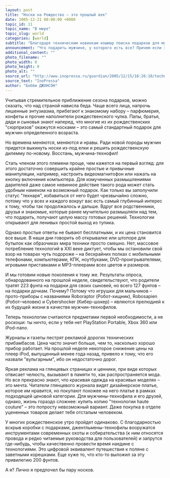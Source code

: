 ```yaml
---
layout: post
title: "Носки на Рождество – это прошлый век"
date: 2005-12-21 00:00:00 +0000
topic_id: 11
topic_name: "В мире"
topic_slug: world
categories: [world]
subtitle: "Благодаря техническим новинкам кошмар поиска подарков для мужчин к Рождеству остался в прошлом"
announcement: "Что подарить мужчине, у которого есть все? Причем если это \"все\" самого новейшего образца?"
additional_content: ""
photo_filename: ""
photo_width: 0
photo_height: 0
photo_alt: ""
source_url: "http://www.inopressa.ru/guardian/2005/12/15/16:26:10/techno"
source_text: "InoPressa"
author: "Бобби ДЖОНСОН"
---
```

Учитывая стремительное приближение сезона подарков, можно сказать, что над страной нависла беда. Чаще всего лица, напрочь лишенные энтузиазма, прибегают к знакомому набору – парфюмерия, конфеты и прочие наполнители рождественского чулка. Папы, братья, дяди и сыновья знают наперед, что многие из их рождественских "сюрпризов" окажутся носками – это самый стандартный подарок для мужчин определенного возраста.

Но времена меняются, меняются и нравы. Ради новой породы мужчин придется выкинуть носки из-под елки и решить рождественскую дилемму по-новому. Восстань, мужчина-технофил!

Стать членом этого племени проще, чем кажется на первый взгляд: для этого достаточно совершить крайне простые и привычные манипуляции, например, настроить видеомагнитофон или нажать на кнопку включения компьютера. Для измученных размышлениями дарителей даже самое невинное действие такого рода может стать удобным намеком на возможный подарок. Как только вы заполучили статус "технаря", избавиться от него будет чрезвычайно сложно, потому что у всех и каждого вокруг вас есть самый глубинный интерес к тому, чтобы так продолжалось и дальше. Вдруг все родственники, друзья и знакомые, которые ранее мучительно размышляли над тем, что подарить, получают целую массу готовых решений. Технологии открывают для ленивых простой выход из тупика.

Однако простые ответы не бывают бесплатными, и их цена становится все выше. В наши дни говорить об открывалке или штопоре для бутылок как образчиках мира техники просто смешно. Нет, массовое потребление технологий в XXI веке диктует, чтобы мы остановили свой взор на товарах чуть подороже – на бескрайних полках с мобильными телефонами, компьютерами, КПК, ноутбуками, DVD-проигрывателями, игровыми приставками и MP3-плеерами всех цветов и размеров.

И мы готовим новые поколения к тому же. Результаты опроса, обнародованного на прошлой неделе, свидетельствуют, что родители тратят 223 фунта на подарки для своих сыновей, но всего 127 фунтов – на подарки дочкам. Почему? Потому что игрушки для мальчиков – прото-приборы с названиями Roboraptor (Робот-хищник), Robosapien (Робот-человек) и Cybershocker (Кибер-шокер) – являются прелюдией к их будущей жизни в качестве мужчин-технофилов.

Теперь технологии считаются предметами первой необходимости, а не роскоши: ты ничто, если у тебя нет PlayStation Portable, Xbox 360 или iPod-nano.

Журналы и газеты пестрят рекламой дорогих технических прибамбасов. Цена часто значит больше, чем то, насколько хорошо прибор работает. На прошлой неделе некоторое снижение цены на плеер iPod, выпущенный менее года назад, привело к тому, что его назвали "вульгарным", ибо он недостаточно дорог.

Яркая реклама на глянцевых страницах и ценники, при виде которых отвисает челюсть, вызывают в памяти то, как распространяется мода. Но все прекрасно знают, что красивая одежда на красивых моделях – это мечта. Читатели глянцевого журнала видят дизайнерское платье, которое им нравится, но покупают похожее на него платье в рамках подходящей ценовой категории. Для мужчины-технофила и его друзей, однако, жизнь гораздо сложнее: купить копию "технологии haute couture" – это попросту невозможный вариант. Даже покупка в отделе уцененных товаров делает тебя отсталым человеком.

У многих рождественское утро пройдет одинаково. С благодарностью вскрыв коробки с подарками, джентльмены-технофилы вооружатся инструментами современных охоты и собирательства (к ним относятся провода и редко читаемые руководства для пользователей) и запрутся где-нибудь, чтобы качественно провести время наедине с технологиями. Это цифровой эквивалент путешествия к поляне с заветными корешками. Еще хуже то, что кто-то выложил за эту привилегию 200 фунтов.

А я? Лично я предпочел бы пару носков.
